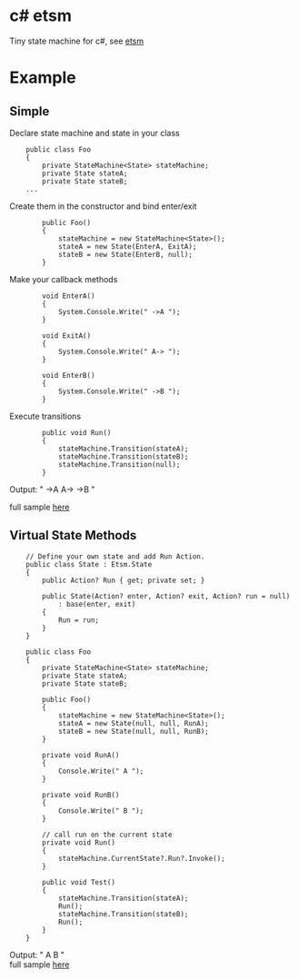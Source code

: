 # c# etsm
Tiny state machine for c#, see [etsm](../../../../)

# Example

## Simple
Declare state machine and state in your class
```
    public class Foo
    {
        private StateMachine<State> stateMachine;
        private State stateA;
        private State stateB;
    ...
```

Create them in the constructor and bind enter/exit
```
        public Foo()
        {
            stateMachine = new StateMachine<State>();
            stateA = new State(EnterA, ExitA);
            stateB = new State(EnterB, null);
        }
```

Make your callback methods
```
        void EnterA()
        {
            System.Console.Write(" ->A ");
        }

        void ExitA()
        {
            System.Console.Write(" A-> ");
        }

        void EnterB()
        {
            System.Console.Write(" ->B ");
        }
```

Execute transitions
```
        public void Run()
        {
            stateMachine.Transition(stateA);
            stateMachine.Transition(stateB);
            stateMachine.Transition(null);
        }
```

Output: " ->A  A-> ->B "

full sample [here](test/simple.cs)

## Virtual State Methods

```
    // Define your own state and add Run Action.
    public class State : Etsm.State
    {
        public Action? Run { get; private set; }

        public State(Action? enter, Action? exit, Action? run = null)
            : base(enter, exit)
        {
            Run = run;
        }
    }

    public class Foo
    {
        private StateMachine<State> stateMachine;
        private State stateA;
        private State stateB;

        public Foo()
        {
            stateMachine = new StateMachine<State>();
            stateA = new State(null, null, RunA);
            stateB = new State(null, null, RunB);
        }

        private void RunA()
        {
            Console.Write(" A ");
        }

        private void RunB()
        {
            Console.Write(" B ");
        }

        // call run on the current state
        private void Run()
        {
            stateMachine.CurrentState?.Run?.Invoke();
        }

        public void Test()
        {
            stateMachine.Transition(stateA);
            Run();
            stateMachine.Transition(stateB);
            Run();
        }
    }
```
Output: " A   B "\
full sample [here](test/virtual_call.cs)
